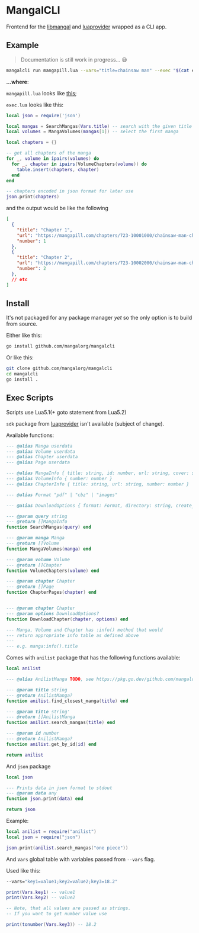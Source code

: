 # MangalCLI

Frontend for the [libmangal](https://github.com/mangalorg/libmangal) and
[luaprovider](https://github.com/mangalorg/luaprovider) wrapped
as a CLI app.

## Example

> Documentation is still work in progress... 😪

```bash
mangalcli run mangapill.lua --vars="title=chainsaw man" --exec "$(cat exec.lua)"
```

**...where**:

`mangapill.lua` looks like [this](https://github.com/mangalorg/saturno/blob/261c5739eacb73525fbe52705b8862a11c14040f/luas/mangapill.lua);

`exec.lua` looks like this:

```lua
local json = require('json')

local mangas = SearchMangas(Vars.title) -- search with the given title
local volumes = MangaVolumes(mangas[1]) -- select the first manga

local chapters = {}

-- get all chapters of the manga
for _, volume in ipairs(volumes) do
  for _, chapter in ipairs(VolumeChapters(volume)) do
    table.insert(chapters, chapter)
  end
end

-- chapters encoded in json format for later use
json.print(chapters)
```

and the output would be like the following

```json
[
  {
    "title": "Chapter 1",
    "url": "https://mangapill.com/chapters/723-10001000/chainsaw-man-chapter-1",
    "number": 1
  },
  {
    "title": "Chapter 2",
    "url": "https://mangapill.com/chapters/723-10002000/chainsaw-man-chapter-2",
    "number": 2
  },
  // etc
]
```

## Install

It's not packaged for any package manager *yet*
so the only option is to build from source.

Either like this:

```bash
go install github.com/mangalorg/mangalcli
```

Or like this:

```bash
git clone github.com/mangalorg/mangalcli
cd mangalcli
go install .
```

## Exec Scripts

Scripts use Lua5.1(+ goto statement from Lua5.2)

`sdk` package from [luaprovider](https://github.com/mangalorg/luaprovider)
isn't available (subject of change).

Available functions:

```lua
--- @alias Manga userdata
--- @alias Volume userdata
--- @alias Chapter userdata
--- @alias Page userdata

--- @alias MangaInfo { title: string, id: number, url: string, cover: string, banner: string }
--- @alias VolumeInfo { number: number }
--- @alias ChapterInfo { title: string, url: string, number: number }

--- @alias Format "pdf" | "cbz" | "images"

--- @alias DownloadOptions { format: Format, directory: string, create_manga_dir: boolean, create_volume_dir: boolean, strict: boolean, skip_if_exists: boolean, download_manga_cover: boolean, download_manga_banner: boolean, write_series_json: boolean, write_comic_info_xml: boolean, read_after: boolean, read_incognito: boolean }

--- @param query string
--- @return []MangaInfo
function SearchMangas(query) end

--- @param manga Manga
--- @return []Volume
function MangaVolumes(manga) end

--- @param volume Volume
--- @return []Chapter
function VolumeChapters(volume) end

--- @param chapter Chapter
--- @return []Page
function ChapterPages(chapter) end


--- @param chapter Chapter
--- @param options DownloadOptions?
function DownloadChapter(chapter, options) end

--- Manga, Volume and Chapter has :info() method that would
--- return appropriate info table as defined above
---
--- e.g. manga:info().title
```

Comes with `anilist` package that has the following functions available:

```lua
local anilist

--- @alias AnilistManga TODO, see https://pkg.go.dev/github.com/mangalorg/libmangal#AnilistManga

--- @param title string
--- @return AnilistManga?
function anilist.find_closest_manga(title) end

--- @param title string'
--- @return []AnilistManga
function anilist.search_mangas(title) end

--- @param id number
--- @return AnilistManga?
function anilist.get_by_id(id) end

return anilist
```

And `json` package

```lua
local json

--- Prints data in json format to stdout
--- @param data any
function json.print(data) end

return json
```

Example:

```lua
local anilist = require("anilist")
local json = require("json")

json.print(anilist.search_mangas("one piece"))
```

And `Vars` global table with variables passed from `--vars` flag.

Used like this:

```bash
--vars="key1=value1;key2=value2;key3=18.2"
```

```lua
print(Vars.key1) -- value1
print(Vars.key2) -- value2

-- Note, that all values are passed as strings.
-- If you want to get number value use

print(tonumber(Vars.key3)) -- 18.2
```